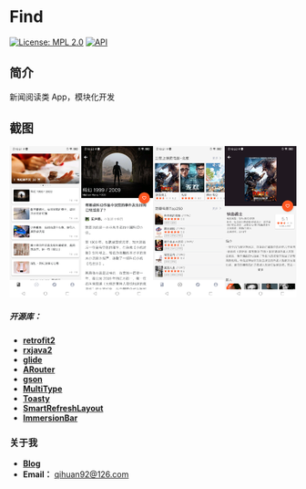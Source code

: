 # Find

[![License: MPL 2.0](https://img.shields.io/badge/License-MPL%202.0-brightgreen.svg)](https://opensource.org/licenses/MPL-2.0) [![API](https://img.shields.io/badge/API-21%2B-brightgreen.svg?style=flat)](https://android-arsenal.com/api?level=21)

## 简介

新闻阅读类 App，模块化开发

## 截图

<img src="screenshots/1.png" width="25%"><img src="screenshots/2.png" width="25%"><img src="screenshots/3.png" width="25%"><img src="screenshots/4.png" width="25%">

##### 开源库：
- [**retrofit2**](https://github.com/square/retrofit)
- [**rxjava2**](https://github.com/ReactiveX/RxJava)
- [**glide**](https://github.com/bumptech/glide)
- [**ARouter**](https://github.com/alibaba/ARouter)
- [**gson**](https://github.com/google/gson)
- [**MultiType**](https://github.com/drakeet/MultiType)
- [**Toasty**](https://github.com/GrenderG/Toasty)
- [**SmartRefreshLayout**](https://github.com/scwang90/SmartRefreshLayout)
- [**ImmersionBar**](https://github.com/gyf-dev/ImmersionBar)

### 关于我

- [**Blog**](https://qihuan92.github.io/)
- **Email：** qihuan92@126.com

